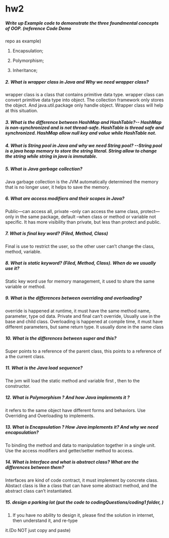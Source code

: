 
# hw2

#####  Write up Example code to demonstrate the three foundmental concepts of OOP. (reference Code Demo

repo as example)

1.  Encapsulation;

2.  Polymorphism;

3.  Inheritance;

##### 2.  What is wrapper class in Java and Why we need wrapper class?

wrapper class is a class that contains primitive data type. wrapper class can convert primitive data type into object. The collection framework only stores the object. And java.util.package only handle object. Wrapper class will help at this situation.

##### 3. What is the difference between HashMap and HashTable?-- HashMap is non-synchronized and is not thread-safe.  HashTable is thread safe and synchronized. HashMap allow null key and value while HashTable not.

##### 4.  What is String pool in Java and why we need String pool? --String pool is a java heap memory to store the string literal. String allow to change the string while string in java is immutable.

##### 5.  What is Java garbage collection?
 Java garbage collection is  the JVM automatically determined the memory that is no longer user, it helps to save the memory.

##### 6.  What are access modifiers and their scopes in Java?    
  Public—can access all, private –only can access the same class, protect—only in the same package, default –when class or method or variable not specific. It has more visibility than private, but less than protect and public.

##### 7.  What is final key word? (Filed, Method, Class) 
Final is use to restrict the user, so the other user can’t change the class, method, variable.

##### 8.  What is static keyword? (Filed, Method, Class). When do we usually use it?  
Static key word use for memory management, it used to share the same variable or method.

##### 9.  What is the differences between overriding and overloading?
override is happened at runtime, it must have the same method  name, parameter, type od data. Private and final can’t override, Usually use in the base and child class. Overloading is  happened at compile time, it must have different parameters, but same return type. It usually done in the same class

##### 10.  What is the differences between super and this? 
Super points to a reference of the parent class, this points to a reference of a the current class.

##### 11.  What is the Java load sequence?
The jvm will load the static method and variable first , then to the constructor.

##### 12.  What is Polymorphism ? And how Java implements it ? 
it refers to the same object have different forms and behaviors. Use Overriding and Overloading to implements.

##### 13.  What is Encapsulation ? How Java implements it? And why we need encapsulation? 
To binding the method and data to manipulation together in a single unit. Use the access modifiers and getter/setter method to access.

##### 14.  What is Interface and what is abstract class? What are the differences between them? 
Interfaces are kind of code contract, it must implement by concrete class. Abstact class is like a class that can have some abstract method, and the abstract class can’t instantiated.

##### 15.  design a parking lot (put the code to codingQuestions/coding1 folder, )

1.  If you have no ability to design it, please find the solution in internet, then understand it, and re-type

it.(Do NOT just copy and paste)
